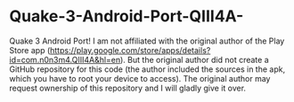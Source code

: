 Quake-3-Android-Port-QIII4A-
============================

Quake 3 Android Port! I am not affiliated with the original author of the Play Store app (https://play.google.com/store/apps/details?id=com.n0n3m4.QIII4A&hl=en). But the original author did not create a GitHub repository for this code (the author included the sources in the apk, which you have to root your device to access). The original author may request ownership of this repository and I will gladly give it over.
